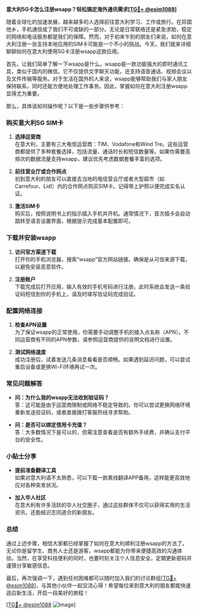 **意大利5G卡怎么注册wsapp？轻松搞定海外通讯需求[[TG💪+ @esim1088](https://t.me/s/esim1088)]**

随着全球化的加速发展，越来越多的人选择前往意大利学习、工作或旅行。在异国他乡，手机通信成了我们不可或缺的一部分。无论是日常联络还是紧急求助，稳定的网络和电话服务都是我们的保障。然而，对于初来乍到的朋友们来说，如何在意大利注册一张支持本地应用的SIM卡可能是一个不小的挑战。今天，我们就来详细聊聊如何在意大利使用5G卡注册wsapp这款应用。

首先，让我们简单了解一下wsapp是什么。wsapp是一款功能强大的即时通讯工具，类似于国内的微信。它不仅提供文字聊天功能，还支持语音通话、视频会议以及文件传输等服务。对于生活在国外的人来说，wsapp能够帮助我们与家人朋友保持联系，同时还能方便地处理工作事务。因此，掌握如何在意大利注册wsapp显得尤为重要。

那么，具体该如何操作呢？以下是一些步骤供参考：

### **购买意大利5G SIM卡**

1. **选择运营商**  
   在意大利，主要有三大电信运营商：TIM、Vodafone和Wind Tre。这些运营商都提供了多种套餐选择，包括流量、通话时长和短信数量等。如果你需要高频次的数据流量支持wsapp，建议优先考虑数据套餐丰富的选项。

2. **前往营业厅或合作网点**  
   初到意大利的朋友可以直接去当地的电信营业厅或者大型超市（如Carrefour、Lidl）内的合作网点购买SIM卡。记得带上护照以便完成实名认证。

3. **激活SIM卡**  
   购买后，按照说明书上的指示插入手机并开机。通常情况下，首次插卡会自动跳转至语言设置界面，根据提示完成基本配置即可。

### **下载并安装wsapp**

1. **访问官方渠道下载**  
   打开你的手机浏览器，搜索“wsapp”官方网站链接。确保是从可信来源下载，以避免安装恶意软件。

2. **注册账户**  
   下载完成后打开应用，输入有效的手机号码进行注册。此时系统会发送一条验证码短信到你的手机上，请及时填写验证码完成验证。

### **配置网络连接**

1. **检查APN设置**  
   为了保证wsapp的正常使用，你需要手动调整手机的接入点名称（APN）。不同运营商有不同的APN参数，请参照运营商提供的说明文档进行设置。

2. **测试网络速度**  
   成功注册后，试着发送几条消息看看是否顺畅。如果遇到延迟问题，可以尝试重启设备或更换Wi-Fi环境再试一次。

### **常见问题解答**

- **问：为什么我的wsapp无法收到验证码？**  
  答：这可能是由于运营商限制或网络不稳定导致的。你可以尝试更换网络环境重新发送验证码，或者直接拨打客服热线寻求帮助。

- **问：是否可以绑定信用卡充值？**  
  答：大多数情况下是可以的，但需注意查看是否有额外手续费，并确认支付平台的安全性。

### **小贴士分享**

- **提前准备翻译工具**  
  如果对意大利语不太熟悉，可以下载一款离线翻译APP备用，这样能更高效地应对各种突发状况。

- **加入华人社区**  
  在意大利有许多活跃的华人社交圈子，通过这些群体不仅可以获得实用的生活资讯，还能结识志同道合的新朋友。

### **总结**

通过上述步骤，相信大家都已经掌握了如何在意大利顺利注册wsapp的方法了。无论你是留学生、商务人士还是游客，wsapp都能为你带来便捷高效的沟通体验。当然，在享受科技便利的同时，也要时刻关注个人信息安全，定期更新密码并谨慎分享敏感信息。

最后，再次强调一下，遇到任何困难都可以随时加入我们的讨论群组[[TG💪+ @esim1088](https://t.me/s/esim1088)]，与其他小伙伴一起交流心得！希望每位来到意大利的朋友都能快速适应新生活，开启一段美好的旅程！

[[TG💪+ @esim1088](https://t.me/s/esim1088) ![Image](https://i.postimg.cc/4NQfJmqS/Snipaste-2025-05-13-00-14-12.png)]